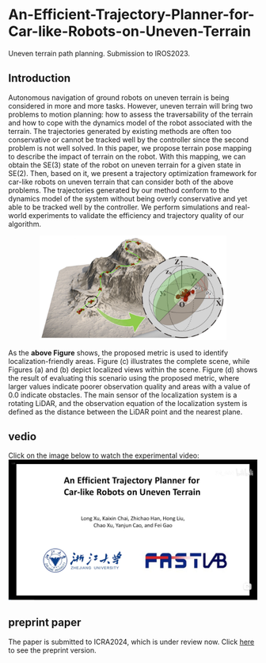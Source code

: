 # An-Efficient-Trajectory-Planner-for-Car-like-Robots-on-Uneven-Terrain
Uneven terrain path planning. Submission to IROS2023.
## Introduction
Autonomous navigation of ground robots on uneven terrain is being considered in more and more tasks. However, uneven terrain will bring two problems to motion planning: how to assess the traversability of the terrain and how to cope with the dynamics model of the robot associated with the terrain. The trajectories generated by existing methods are often too conservative or cannot be tracked well by the controller since the second problem is not well solved. In this paper, we propose terrain pose mapping to describe the impact of terrain on the robot. With this mapping, we can obtain the SE(3) state of the robot on uneven terrain for a given state in SE(2). Then, based on it, we present a trajectory optimization framework for car-like robots on uneven terrain that can consider both of the above problems. The trajectories generated by our method conform to the dynamics model of the system without being overly conservative and yet able to be tracked well by the controller. We perform simulations and real-world experiments to validate the efficiency and trajectory quality of our algorithm.

<div align="center">
<img src="archieve/head.png" title="result image" width=75%/>
</div>

As the **above Figure** shows, the proposed metric is used to identify localization-friendly areas. Figure (c) illustrates the complete scene, while Figures (a) and (b) depict localized views within the scene. Figure (d) shows the result of evaluating this scenario using the proposed metric, where larger values indicate poorer observation quality and areas with a value of 0.0 indicate obstacles. The main sensor of the localization system is a rotating LiDAR, and the observation equation of the localization system is defined as the distance between the LiDAR point and the nearest plane.

## vedio
Click on the image below to watch the experimental video:
[![Watch the video](archieve/bilibili.png)](//player.bilibili.com/player.html?aid=780647109&bvid=BV1B24y1G7h5&cid=1046170756&p=1)

## preprint paper
The paper is submitted to ICRA2024, which is under review now. Click [here]([archieve/ICRA2024_Perception_Aware.pdf](https://arxiv.org/pdf/2309.06115.pdf)) to see the preprint version.
